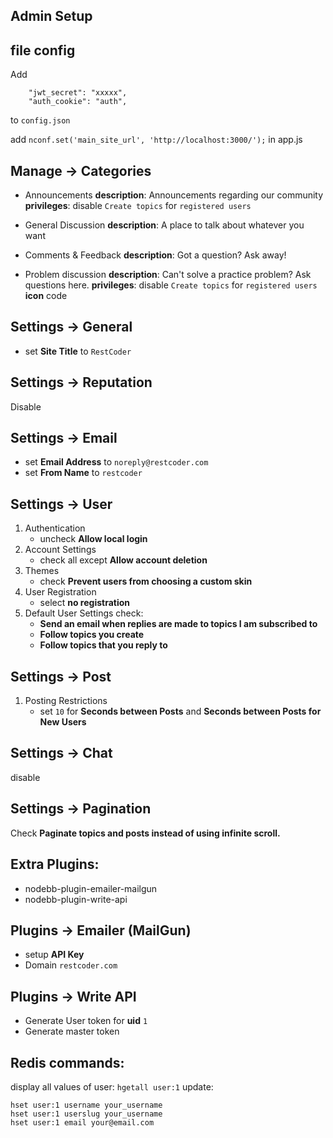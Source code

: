 ## Admin Setup

## file config
Add
```
    "jwt_secret": "xxxxx",
    "auth_cookie": "auth",
```
to `config.json`

add `nconf.set('main_site_url', 'http://localhost:3000/');` in app.js

## Manage -> Categories
- Announcements
**description**: Announcements regarding our community
**privileges**: disable `Create topics` for `registered users`

- General Discussion
**description**: A place to talk about whatever you want

- Comments & Feedback
**description**: Got a question? Ask away!

- Problem discussion
**description**: Can't solve a practice problem? Ask questions here.
**privileges**: disable `Create topics` for `registered users`
**icon** code


## Settings -> General
- set **Site Title** to `RestCoder`


## Settings -> Reputation
Disable

## Settings -> Email
- set **Email Address** to `noreply@restcoder.com`
- set **From Name** to `restcoder`


## Settings -> User
1. Authentication
    - uncheck **Allow local login**
2. Account Settings
    - check all except **Allow account deletion**
3. Themes 
    - check **Prevent users from choosing a custom skin**
4. User Registration
    - select **no registration**
5. Default User Settings
check:
    - **Send an email when replies are made to topics I am subscribed to**
    - **Follow topics you create**
    - **Follow topics that you reply to**


## Settings -> Post
1. Posting Restrictions
    - set `10` for **Seconds between Posts** and **Seconds between Posts for New Users**
    

## Settings -> Chat
disable


## Settings -> Pagination
Check **Paginate topics and posts instead of using infinite scroll.**

## Extra Plugins:
- nodebb-plugin-emailer-mailgun
- nodebb-plugin-write-api


## Plugins -> Emailer (MailGun)
- setup **API Key**
- Domain `restcoder.com`


## Plugins -> Write API
- Generate User token for **uid** `1`
- Generate master token


## Redis commands:
display all values of user: `hgetall user:1`
update: 
```
hset user:1 username your_username
hset user:1 userslug your_username
hset user:1 email your@email.com
```
